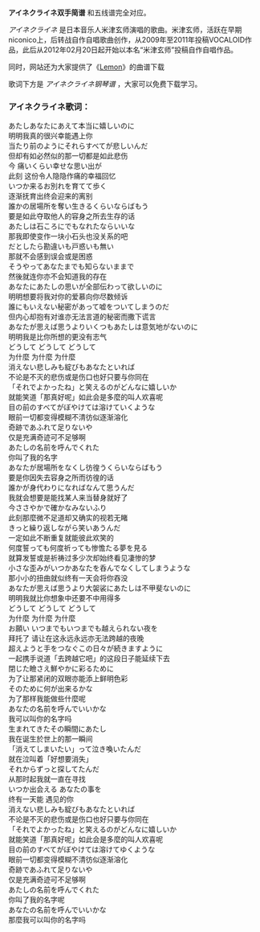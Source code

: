 

**アイネクライネ双手简谱** 和五线谱完全对应。

_アイネクライネ_
是日本音乐人米津玄师演唱的歌曲。米津玄师，活跃在早期niconico上，后转战自作自唱歌曲创作，从2009年至2011年投稿VOCALOID作品，此后从2012年02月20日起开始以本名“米津玄师”投稿自作自唱作品。

同时，网站还为大家提供了《[Lemon](Music-8917-Lemon-Unnatural主题曲.html "Lemon")》的曲谱下载

歌词下方是 _アイネクライネ钢琴谱_ ，大家可以免费下载学习。

### アイネクライネ歌词：

あたしあなたにあえて本当に嬉しいのに  
明明我真的很兴幸能遇上你  
当たり前のようにそれらすべてが悲しいんだ  
但却有如必然似的那一切都是如此悲伤  
今 痛いくらい幸せな思い出が  
此刻 这份令人隐隐作痛的幸福回忆  
いつか来るお別れを育てて歩く  
逐渐抚育出终会迎来的离别  
誰かの居場所を奪い生きるくらいならばもう  
要是如此夺取他人的容身之所去生存的话  
あたしは石ころにでもなれたならいいな  
那我即使变作一块小石头也没关系的吧  
だとしたら勘違いも戸惑いも無い  
那就不会感到误会或是困惑  
そうやってあなたまでも知らないままで  
然後就连你亦不会知道我的存在  
あなたにあたしの思いが全部伝わって欲しいのに  
明明想要将我对你的爱慕向你尽数倾诉  
誰にもいえない秘密があって嘘をついてしまうのだ  
但内心却抱有对谁亦无法言道的秘密而撒下谎言  
あなたが思えば思うよりいくつもあたしは意気地がないのに  
明明我是比你所想的更没有志气  
どうして どうして どうして  
为什麼 为什麼 为什麼  
消えない悲しみも綻びもあなたといれば  
不论是不灭的悲伤或是伤口也好只要与你同在  
「それでよかったね」と笑えるのがどんなに嬉しいか  
就能笑道「那真好呢」如此会是多麼的叫人欢喜呢  
目の前のすべてがぼやけては溶けていくような  
眼前一切都变得模糊不清彷似逐渐溶化  
奇跡であふれて足りないや  
仅是充满奇迹可不足够啊  
あたしの名前を呼んでくれた  
你叫了我的名字  
あなたが居場所をなくし彷徨うくらいならばもう  
要是你因失去容身之所而彷徨的话  
誰かが身代わりになればなんて思うんだ  
我就会想要是能找某人来当替身就好了  
今ささやかで確かなみないふり  
此刻那麼微不足道却又确实的视若无睹  
きっと繰り返しながら笑いあうんだ  
一定如此不断重复就能彼此欢笑的  
何度誓っても何度祈っても惨憺たる夢を見る  
就算发誓或是祈祷过多少次却始终看见凄惨的梦  
小さな歪みがいつかあなたを呑んでなくしてしまうような  
那小小的扭曲就似终有一天会将你吞没  
あなたが思えば思うより大袈裟にあたしは不甲斐ないのに  
明明我就比你想象中还要不中用得多  
どうして どうして どうして  
为什麼 为什麼 为什麼  
お願い いつまでもいつまでも越えられない夜を  
拜托了 请让在这永远永远亦无法跨越的夜晚  
超えようと手をつなぐこの日々が続きますように  
一起携手说道「去跨越它吧」的这段日子能延续下去  
閉じた瞼さえ鮮やかに彩るために  
为了让那紧闭的双眼亦能添上鲜明色彩  
そのために何が出来るかな  
为了那样我能做些什麼呢  
あなたの名前を呼んでいいかな  
我可以叫你的名字吗  
生まれてきたその瞬間にあたし  
我在诞生於世上的那一瞬间  
「消えてしまいたい」って泣き喚いたんだ  
就在泣叫着「好想要消失」  
それからずっと探してたんだ  
从那时起我就一直在寻找  
いつか出会える あなたの事を  
终有一天能 遇见的你  
消えない悲しみも綻びもあなたといれば  
不论是不灭的悲伤或是伤口也好只要与你同在  
「それでよかったね」と笑えるのがどんなに嬉しいか  
就能笑道「那真好呢」如此会是多麼的叫人欢喜呢  
目の前のすべてがぼやけては溶けてゆくような  
眼前一切都变得模糊不清彷似逐渐溶化  
奇跡であふれて足りないや  
仅是充满奇迹可不足够啊  
あたしの名前を呼んでくれた  
你叫了我的名字呢  
あなたの名前を呼んでいいかな  
那麼我可以叫你的名字吗

